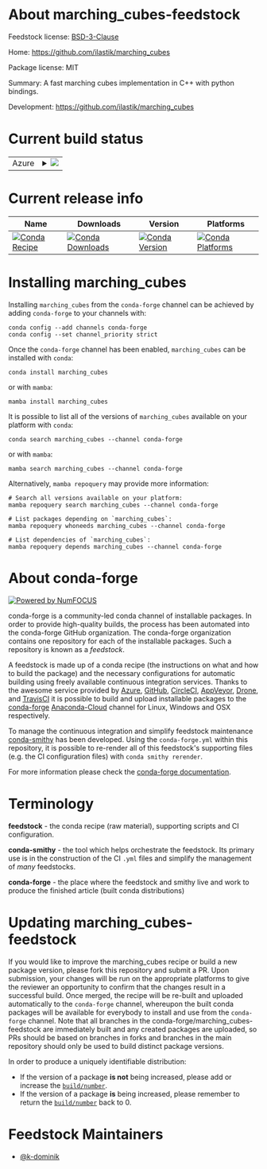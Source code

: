About marching_cubes-feedstock
==============================

Feedstock license: [BSD-3-Clause](https://github.com/conda-forge/marching_cubes-feedstock/blob/main/LICENSE.txt)

Home: https://github.com/ilastik/marching_cubes

Package license: MIT

Summary: A fast marching cubes implementation in C++ with python bindings.

Development: https://github.com/ilastik/marching_cubes

Current build status
====================


<table>
    
  <tr>
    <td>Azure</td>
    <td>
      <details>
        <summary>
          <a href="https://dev.azure.com/conda-forge/feedstock-builds/_build/latest?definitionId=18813&branchName=main">
            <img src="https://dev.azure.com/conda-forge/feedstock-builds/_apis/build/status/marching_cubes-feedstock?branchName=main">
          </a>
        </summary>
        <table>
          <thead><tr><th>Variant</th><th>Status</th></tr></thead>
          <tbody><tr>
              <td>linux_64_python3.10.____cpython</td>
              <td>
                <a href="https://dev.azure.com/conda-forge/feedstock-builds/_build/latest?definitionId=18813&branchName=main">
                  <img src="https://dev.azure.com/conda-forge/feedstock-builds/_apis/build/status/marching_cubes-feedstock?branchName=main&jobName=linux&configuration=linux%20linux_64_python3.10.____cpython" alt="variant">
                </a>
              </td>
            </tr><tr>
              <td>linux_64_python3.8.____73_pypy</td>
              <td>
                <a href="https://dev.azure.com/conda-forge/feedstock-builds/_build/latest?definitionId=18813&branchName=main">
                  <img src="https://dev.azure.com/conda-forge/feedstock-builds/_apis/build/status/marching_cubes-feedstock?branchName=main&jobName=linux&configuration=linux%20linux_64_python3.8.____73_pypy" alt="variant">
                </a>
              </td>
            </tr><tr>
              <td>linux_64_python3.8.____cpython</td>
              <td>
                <a href="https://dev.azure.com/conda-forge/feedstock-builds/_build/latest?definitionId=18813&branchName=main">
                  <img src="https://dev.azure.com/conda-forge/feedstock-builds/_apis/build/status/marching_cubes-feedstock?branchName=main&jobName=linux&configuration=linux%20linux_64_python3.8.____cpython" alt="variant">
                </a>
              </td>
            </tr><tr>
              <td>linux_64_python3.9.____73_pypy</td>
              <td>
                <a href="https://dev.azure.com/conda-forge/feedstock-builds/_build/latest?definitionId=18813&branchName=main">
                  <img src="https://dev.azure.com/conda-forge/feedstock-builds/_apis/build/status/marching_cubes-feedstock?branchName=main&jobName=linux&configuration=linux%20linux_64_python3.9.____73_pypy" alt="variant">
                </a>
              </td>
            </tr><tr>
              <td>linux_64_python3.9.____cpython</td>
              <td>
                <a href="https://dev.azure.com/conda-forge/feedstock-builds/_build/latest?definitionId=18813&branchName=main">
                  <img src="https://dev.azure.com/conda-forge/feedstock-builds/_apis/build/status/marching_cubes-feedstock?branchName=main&jobName=linux&configuration=linux%20linux_64_python3.9.____cpython" alt="variant">
                </a>
              </td>
            </tr><tr>
              <td>osx_64_python3.10.____cpython</td>
              <td>
                <a href="https://dev.azure.com/conda-forge/feedstock-builds/_build/latest?definitionId=18813&branchName=main">
                  <img src="https://dev.azure.com/conda-forge/feedstock-builds/_apis/build/status/marching_cubes-feedstock?branchName=main&jobName=osx&configuration=osx%20osx_64_python3.10.____cpython" alt="variant">
                </a>
              </td>
            </tr><tr>
              <td>osx_64_python3.8.____73_pypy</td>
              <td>
                <a href="https://dev.azure.com/conda-forge/feedstock-builds/_build/latest?definitionId=18813&branchName=main">
                  <img src="https://dev.azure.com/conda-forge/feedstock-builds/_apis/build/status/marching_cubes-feedstock?branchName=main&jobName=osx&configuration=osx%20osx_64_python3.8.____73_pypy" alt="variant">
                </a>
              </td>
            </tr><tr>
              <td>osx_64_python3.8.____cpython</td>
              <td>
                <a href="https://dev.azure.com/conda-forge/feedstock-builds/_build/latest?definitionId=18813&branchName=main">
                  <img src="https://dev.azure.com/conda-forge/feedstock-builds/_apis/build/status/marching_cubes-feedstock?branchName=main&jobName=osx&configuration=osx%20osx_64_python3.8.____cpython" alt="variant">
                </a>
              </td>
            </tr><tr>
              <td>osx_64_python3.9.____73_pypy</td>
              <td>
                <a href="https://dev.azure.com/conda-forge/feedstock-builds/_build/latest?definitionId=18813&branchName=main">
                  <img src="https://dev.azure.com/conda-forge/feedstock-builds/_apis/build/status/marching_cubes-feedstock?branchName=main&jobName=osx&configuration=osx%20osx_64_python3.9.____73_pypy" alt="variant">
                </a>
              </td>
            </tr><tr>
              <td>osx_64_python3.9.____cpython</td>
              <td>
                <a href="https://dev.azure.com/conda-forge/feedstock-builds/_build/latest?definitionId=18813&branchName=main">
                  <img src="https://dev.azure.com/conda-forge/feedstock-builds/_apis/build/status/marching_cubes-feedstock?branchName=main&jobName=osx&configuration=osx%20osx_64_python3.9.____cpython" alt="variant">
                </a>
              </td>
            </tr><tr>
              <td>win_64_python3.10.____cpython</td>
              <td>
                <a href="https://dev.azure.com/conda-forge/feedstock-builds/_build/latest?definitionId=18813&branchName=main">
                  <img src="https://dev.azure.com/conda-forge/feedstock-builds/_apis/build/status/marching_cubes-feedstock?branchName=main&jobName=win&configuration=win%20win_64_python3.10.____cpython" alt="variant">
                </a>
              </td>
            </tr><tr>
              <td>win_64_python3.8.____73_pypy</td>
              <td>
                <a href="https://dev.azure.com/conda-forge/feedstock-builds/_build/latest?definitionId=18813&branchName=main">
                  <img src="https://dev.azure.com/conda-forge/feedstock-builds/_apis/build/status/marching_cubes-feedstock?branchName=main&jobName=win&configuration=win%20win_64_python3.8.____73_pypy" alt="variant">
                </a>
              </td>
            </tr><tr>
              <td>win_64_python3.8.____cpython</td>
              <td>
                <a href="https://dev.azure.com/conda-forge/feedstock-builds/_build/latest?definitionId=18813&branchName=main">
                  <img src="https://dev.azure.com/conda-forge/feedstock-builds/_apis/build/status/marching_cubes-feedstock?branchName=main&jobName=win&configuration=win%20win_64_python3.8.____cpython" alt="variant">
                </a>
              </td>
            </tr><tr>
              <td>win_64_python3.9.____73_pypy</td>
              <td>
                <a href="https://dev.azure.com/conda-forge/feedstock-builds/_build/latest?definitionId=18813&branchName=main">
                  <img src="https://dev.azure.com/conda-forge/feedstock-builds/_apis/build/status/marching_cubes-feedstock?branchName=main&jobName=win&configuration=win%20win_64_python3.9.____73_pypy" alt="variant">
                </a>
              </td>
            </tr><tr>
              <td>win_64_python3.9.____cpython</td>
              <td>
                <a href="https://dev.azure.com/conda-forge/feedstock-builds/_build/latest?definitionId=18813&branchName=main">
                  <img src="https://dev.azure.com/conda-forge/feedstock-builds/_apis/build/status/marching_cubes-feedstock?branchName=main&jobName=win&configuration=win%20win_64_python3.9.____cpython" alt="variant">
                </a>
              </td>
            </tr>
          </tbody>
        </table>
      </details>
    </td>
  </tr>
</table>

Current release info
====================

| Name | Downloads | Version | Platforms |
| --- | --- | --- | --- |
| [![Conda Recipe](https://img.shields.io/badge/recipe-marching_cubes-green.svg)](https://anaconda.org/conda-forge/marching_cubes) | [![Conda Downloads](https://img.shields.io/conda/dn/conda-forge/marching_cubes.svg)](https://anaconda.org/conda-forge/marching_cubes) | [![Conda Version](https://img.shields.io/conda/vn/conda-forge/marching_cubes.svg)](https://anaconda.org/conda-forge/marching_cubes) | [![Conda Platforms](https://img.shields.io/conda/pn/conda-forge/marching_cubes.svg)](https://anaconda.org/conda-forge/marching_cubes) |

Installing marching_cubes
=========================

Installing `marching_cubes` from the `conda-forge` channel can be achieved by adding `conda-forge` to your channels with:

```
conda config --add channels conda-forge
conda config --set channel_priority strict
```

Once the `conda-forge` channel has been enabled, `marching_cubes` can be installed with `conda`:

```
conda install marching_cubes
```

or with `mamba`:

```
mamba install marching_cubes
```

It is possible to list all of the versions of `marching_cubes` available on your platform with `conda`:

```
conda search marching_cubes --channel conda-forge
```

or with `mamba`:

```
mamba search marching_cubes --channel conda-forge
```

Alternatively, `mamba repoquery` may provide more information:

```
# Search all versions available on your platform:
mamba repoquery search marching_cubes --channel conda-forge

# List packages depending on `marching_cubes`:
mamba repoquery whoneeds marching_cubes --channel conda-forge

# List dependencies of `marching_cubes`:
mamba repoquery depends marching_cubes --channel conda-forge
```


About conda-forge
=================

[![Powered by
NumFOCUS](https://img.shields.io/badge/powered%20by-NumFOCUS-orange.svg?style=flat&colorA=E1523D&colorB=007D8A)](https://numfocus.org)

conda-forge is a community-led conda channel of installable packages.
In order to provide high-quality builds, the process has been automated into the
conda-forge GitHub organization. The conda-forge organization contains one repository
for each of the installable packages. Such a repository is known as a *feedstock*.

A feedstock is made up of a conda recipe (the instructions on what and how to build
the package) and the necessary configurations for automatic building using freely
available continuous integration services. Thanks to the awesome service provided by
[Azure](https://azure.microsoft.com/en-us/services/devops/), [GitHub](https://github.com/),
[CircleCI](https://circleci.com/), [AppVeyor](https://www.appveyor.com/),
[Drone](https://cloud.drone.io/welcome), and [TravisCI](https://travis-ci.com/)
it is possible to build and upload installable packages to the
[conda-forge](https://anaconda.org/conda-forge) [Anaconda-Cloud](https://anaconda.org/)
channel for Linux, Windows and OSX respectively.

To manage the continuous integration and simplify feedstock maintenance
[conda-smithy](https://github.com/conda-forge/conda-smithy) has been developed.
Using the ``conda-forge.yml`` within this repository, it is possible to re-render all of
this feedstock's supporting files (e.g. the CI configuration files) with ``conda smithy rerender``.

For more information please check the [conda-forge documentation](https://conda-forge.org/docs/).

Terminology
===========

**feedstock** - the conda recipe (raw material), supporting scripts and CI configuration.

**conda-smithy** - the tool which helps orchestrate the feedstock.
                   Its primary use is in the construction of the CI ``.yml`` files
                   and simplify the management of *many* feedstocks.

**conda-forge** - the place where the feedstock and smithy live and work to
                  produce the finished article (built conda distributions)


Updating marching_cubes-feedstock
=================================

If you would like to improve the marching_cubes recipe or build a new
package version, please fork this repository and submit a PR. Upon submission,
your changes will be run on the appropriate platforms to give the reviewer an
opportunity to confirm that the changes result in a successful build. Once
merged, the recipe will be re-built and uploaded automatically to the
`conda-forge` channel, whereupon the built conda packages will be available for
everybody to install and use from the `conda-forge` channel.
Note that all branches in the conda-forge/marching_cubes-feedstock are
immediately built and any created packages are uploaded, so PRs should be based
on branches in forks and branches in the main repository should only be used to
build distinct package versions.

In order to produce a uniquely identifiable distribution:
 * If the version of a package **is not** being increased, please add or increase
   the [``build/number``](https://docs.conda.io/projects/conda-build/en/latest/resources/define-metadata.html#build-number-and-string).
 * If the version of a package **is** being increased, please remember to return
   the [``build/number``](https://docs.conda.io/projects/conda-build/en/latest/resources/define-metadata.html#build-number-and-string)
   back to 0.

Feedstock Maintainers
=====================

* [@k-dominik](https://github.com/k-dominik/)

